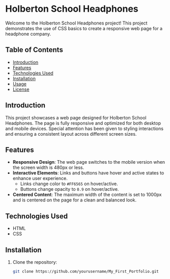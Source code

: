 # Holberton School Headphones

Welcome to the Holberton School Headphones project! This project demonstrates the use of CSS basics to create a responsive web page for a headphone company.

## Table of Contents

- [Introduction](#introduction)
- [Features](#features)
- [Technologies Used](#technologies-used)
- [Installation](#installation)
- [Usage](#usage)
- [License](#license)

## Introduction

This project showcases a web page designed for Holberton School Headphones. The page is fully responsive and optimized for both desktop and mobile devices. Special attention has been given to styling interactions and ensuring a consistent layout across different screen sizes.

## Features

- **Responsive Design**: The web page switches to the mobile version when the screen width is 480px or less.
- **Interactive Elements**: Links and buttons have hover and active states to enhance user experience.
  - Links change color to `#FF6565` on hover/active.
  - Buttons change opacity to `0.9` on hover/active.
- **Centered Content**: The maximum width of the content is set to 1000px and is centered on the page for a clean and balanced look.

## Technologies Used

- HTML
- CSS

## Installation

1. Clone the repository:
   ```bash
   git clone https://github.com/yourusername/My_First_Portfolio.git
